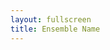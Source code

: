 ```yaml
---
layout: fullscreen
title: Ensemble Name
---
```

<!--<img src="{{ site.baseurl }}/assets/img/band.jpeg" alt="our group!" class="full-banner">--!>

